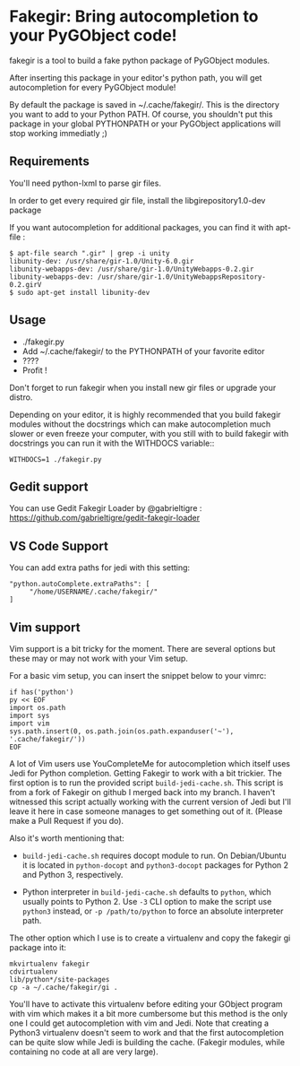 Fakegir: Bring autocompletion to your PyGObject code!
=====================================================

fakegir is a tool to build a fake python package of PyGObject modules.

After inserting this package in your editor's python path, you will get
autocompletion for every PyGObject module!

By default the package is saved in ~/.cache/fakegir/. This is the directory you
want to add to your Python PATH.
Of course, you shouldn't put this package in your global PYTHONPATH or your
PyGObject applications will stop working immediatly ;)


Requirements
------------

You'll need python-lxml to parse gir files.

In order to get every required gir file, install the libgirepository1.0-dev package

If you want autocompletion for additional packages, you can find it with apt-file :

    $ apt-file search ".gir" | grep -i unity
    libunity-dev: /usr/share/gir-1.0/Unity-6.0.gir
    libunity-webapps-dev: /usr/share/gir-1.0/UnityWebapps-0.2.gir
    libunity-webapps-dev: /usr/share/gir-1.0/UnityWebappsRepository-0.2.girV
    $ sudo apt-get install libunity-dev


Usage
-----

* ./fakegir.py
* Add ~/.cache/fakegir/ to the PYTHONPATH of your favorite editor
* ????
* Profit !

Don't forget to run fakegir when you install new gir files or upgrade your distro.

Depending on your editor, it is highly recommended that you build fakegir
modules without the docstrings which can make autocompletion much slower or
even freeze your computer, with you still with to build fakegir with docstrings
you can run it with the WITHDOCS variable::

    WITHDOCS=1 ./fakegir.py

Gedit support
-------------

You can use Gedit Fakegir Loader by @gabrieltigre : https://github.com/gabrieltigre/gedit-fakegir-loader

VS Code Support
---------------

You can add extra paths for jedi with this setting:

    "python.autoComplete.extraPaths": [
         "/home/USERNAME/.cache/fakegir/"
    ]


Vim support
-----------

Vim support is a bit tricky for the moment. There are several options but
these may or may not work with your Vim setup.

For a basic vim setup, you can insert the snippet below to your vimrc:

    if has('python')
    py << EOF
    import os.path
    import sys
    import vim
    sys.path.insert(0, os.path.join(os.path.expanduser('~'), '.cache/fakegir/'))
    EOF

A lot of Vim users use YouCompleteMe for autocompletion which itself uses Jedi
for Python completion. Getting Fakegir to work with a bit trickier. The first
option is to run the provided script `build-jedi-cache.sh`. This script is
from a fork of Fakegir on github I merged back into my branch. I haven't
witnessed this script actually  working with the current version of Jedi but
I'll leave it here in case someone manages to get something out of it. (Please
make a Pull Request if you do).

Also it's worth mentioning that:

  * `build-jedi-cache.sh` requires docopt module to run. On Debian/Ubuntu
    it is located in `python-docopt` and `python3-docopt` packages for
    Python 2 and Python 3, respectively.

  * Python interpreter in `build-jedi-cache.sh` defaults to `python`,
    which usually points to Python 2. Use `-3` CLI option to make the
    script use `python3` instead, or `-p /path/to/python` to force
    an absolute interpreter path.

The other option which I use is to create a virtualenv and copy the fakegir
gi package into it:

    mkvirtualenv fakegir
    cdvirtualenv
    lib/python*/site-packages
    cp -a ~/.cache/fakegir/gi .

You'll have to activate this virtualenv before editing your GObject program
with vim which makes it a bit more cumbersome but this method is the only one
I could get autocompletion with vim and Jedi. Note that creating a Python3
virtualenv doesn't seem to work and that the first autocompletion can be quite
slow while Jedi is building the cache. (Fakegir modules, while containing no
code at all are very large).
